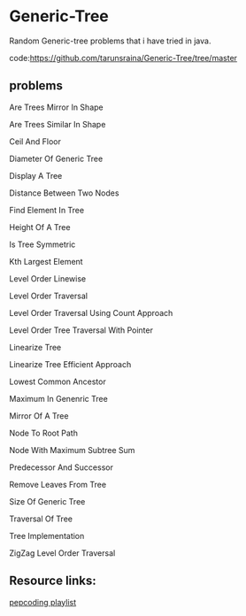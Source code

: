 # Generic-Tree
Random Generic-tree problems that i have tried in java.

code:https://github.com/tarunsraina/Generic-Tree/tree/master

## problems


Are Trees Mirror In Shape


Are Trees Similar In Shape

Ceil And Floor

Diameter Of Generic Tree

Display A Tree

Distance Between Two Nodes

Find Element In Tree

Height Of A Tree

Is Tree Symmetric

Kth Largest Element

Level Order Linewise

Level Order Traversal

Level Order Traversal Using Count Approach

Level Order Tree Traversal With Pointer

Linearize Tree

Linearize Tree Efficient Approach

Lowest Common Ancestor

Maximum In Genenric Tree

Mirror Of A Tree

Node To Root Path

Node With Maximum Subtree Sum

Predecessor And Successor

Remove Leaves From Tree

Size Of Generic Tree

Traversal Of Tree

Tree Implementation

ZigZag Level Order Traversal

## Resource links:

[pepcoding playlist](https://www.youtube.com/watch?v=MhpRvvdRBqY&list=PL-Jc9J83PIiEmjuIVDrwR9h5i9TT2CEU_)

